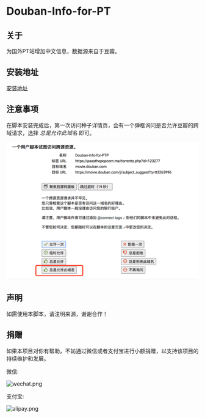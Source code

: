 # Douban-Info-for-PT

## 关于

为国外PT站增加中文信息，数据源来自于豆瓣。

## 安装地址

[安装地址](https://greasyfork.org/zh-CN/scripts/410851-douban-info-for-pt)

## 注意事项

在脚本安装完成后，第一次访问种子详情页，会有一个弹框询问是否允许豆瓣的跨域请求，选择 *总是允许此域名* 即可。

![](/assets/cors.png)

## 声明

如需使用本脚本，请注明来源，谢谢合作！

## 捐赠

如果本项目对你有帮助，不妨通过微信或者支付宝进行小额捐赠，以支持该项目的持续维护和发展。

微信:

<img alt="wechat.png" src="https://ptpimg.me/6zq3va.jpg" width="200">

支付宝:

<img alt="alipay.png" src="https://ptpimg.me/3dw5k6.jpg" width="200">
